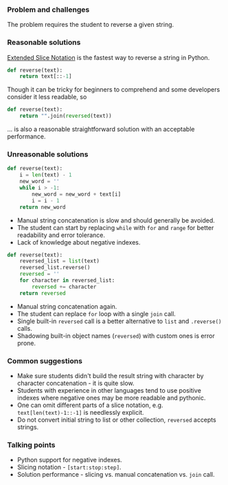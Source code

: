 ### Problem and challenges

The problem requires the student to reverse a given string.

### Reasonable solutions

[Extended Slice Notation][1] is the fastest way to reverse a string in Python.

```python
def reverse(text):
    return text[::-1]
```

Though it can be tricky for beginners to comprehend and some developers
consider it less readable, so

```python
def reverse(text):
    return "".join(reversed(text))
```

... is also a reasonable straightforward solution with an acceptable
performance.

### Unreasonable solutions

```python
def reverse(text):
    i = len(text) - 1
    new_word = ''
    while i > -1:
        new_word = new_word + text[i]
        i = i - 1
    return new_word
```

- Manual string concatenation is slow and should generally be avoided.
- The student can start by replacing `while` with `for` and `range` for better
  readability and error tolerance.
- Lack of knowledge about negative indexes.

```python
def reverse(text):
    reversed_list = list(text)
    reversed_list.reverse()
    reversed = ''
    for character in reversed_list:
        reversed += character
    return reversed
```

- Manual string concatenation again.
- The student can replace `for` loop with a single `join` call.
- Single built-in `reversed` call is a better alternative to `list` and
  `.reverse()` calls.
- Shadowing built-in object names (`reversed`) with custom ones is error
  prone.

### Common suggestions

- Make sure students didn't build the result string with character by character
  concatenation - it is quite slow.
- Students with experience in other languages tend to use positive indexes
  where negative ones may be more readable and pythonic.
- One can omit different parts of a slice notation, e.g.
  `text[len(text)-1::-1]` is needlessly explicit.
- Do not convert initial string to list or other collection, `reversed`
  accepts strings.

### Talking points

- Python support for negative indexes.
- Slicing notation - `[start:stop:step]`.
- Solution performance - slicing vs. manual concatenation vs. `join` call.

 [1]: https://docs.python.org/3.8/whatsnew/2.3.html#extended-slices
